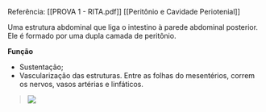 Referência: [[PROVA 1 - RITA.pdf]] [[Peritônio e Cavidade Periotenial]]

Uma estrutura abdominal que liga o intestino à parede abdominal posterior. 
Ele é formado por uma dupla camada de peritônio. 

**Função**
- Sustentação;
- Vascularização das estruturas. Entre as folhas do mesentérios, correm os nervos, vasos artérias e linfáticos.

>![](https://ichef.bbci.co.uk/news/800/cpsprodpb/145B9/production/_93258338_mesenterio.jpg)
